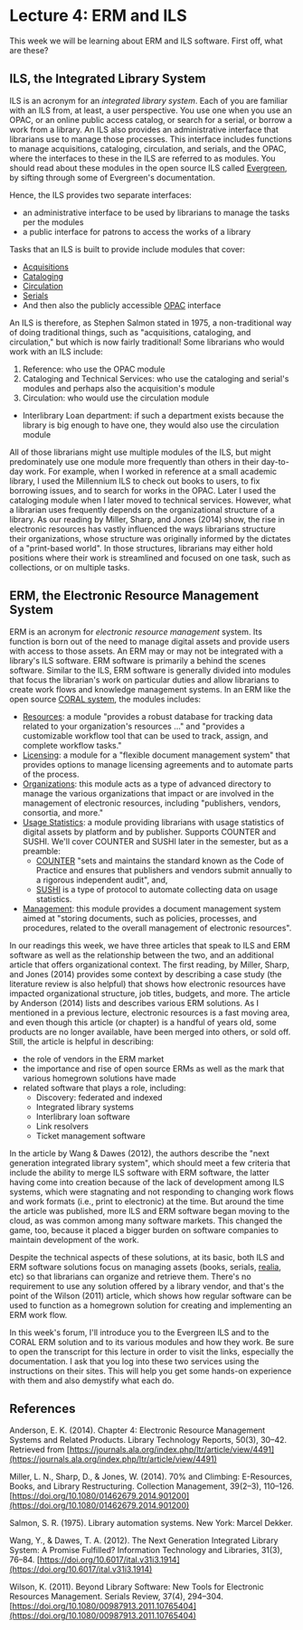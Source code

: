 # Lecture 4: ERM and ILS

This week we will be learning about ERM and ILS software. First off, what are
these?

## ILS, the Integrated Library System

ILS is an acronym for an *integrated library system*. Each of you are familiar
with an ILS from, at least, a user perspective. You use one when you use an
OPAC, or an online public access catalog, or search for a serial, or borrow
a work from a library. An ILS also provides an administrative interface that
librarians use to manage those processes. This interface includes functions to
manage acquisitions, cataloging, circulation, and serials, and the OPAC, where
the interfaces to these in the ILS are referred to as modules. You should read
about these modules in the open source ILS called [Evergreen][evergreen], by
sifting through some of Evergreen's documentation.

Hence, the ILS provides two separate interfaces:

* an administrative interface to be used by librarians to manage the tasks per
  the modules
* a public interface for patrons to access the works of a library

Tasks that an ILS is built to provide include modules that cover:

* [Acquisitions][acquisitions]
* [Cataloging][cataloging]
* [Circulation][circulation]
* [Serials][serials]
* And then also the publicly accessible [OPAC][opac] interface

An ILS is therefore, as Stephen Salmon stated in 1975, a non-traditional way of
doing traditional things, such as "acquisitions, cataloging, and circulation,"
but which is now fairly traditional! Some librarians who would work with an ILS
include:

1. Reference: who use the OPAC module
1. Cataloging and Technical Services: who use the cataloging and serial's
   modules and perhaps also the acquisition's module
1. Circulation: who would use the circulation module
  * Interlibrary Loan department: if such a department exists because the
    library is big enough to have one, they would also use the circulation
    module

All of those librarians might use multiple modules of the ILS, but might
predominately use one module more frequently than others in their day-to-day
work. For example, when I worked in reference at a small academic library,
I used the Millennium ILS to check out books to users, to fix borrowing issues,
and to search for works in the OPAC. Later I used the cataloging module when
I later moved to technical services. However, what a librarian uses frequently
depends on the organizational structure of a library. As our reading by Miller,
Sharp, and Jones (2014) show, the rise in electronic resources has vastly
influenced the ways librarians structure their organizations, whose structure
was originally informed by the dictates of a "print-based world". In those
structures, librarians may either hold positions where their work is
streamlined and focused on one task, such as collections, or on multiple tasks.

## ERM, the Electronic Resource Management System

ERM is an acronym for *electronic resource management* system. Its function is
born out of the need to manage digital assets and provide users with access to
those assets. An ERM may or may not be integrated with a library's ILS
software. ERM software is primarily a behind the scenes software. Similar to
the ILS, ERM software is generally divided into modules that focus the
librarian's work on particular duties and allow librarians to create work flows
and knowledge management systems. In an ERM like the open source [CORAL
system][coral_modules], the modules includes:

* [Resources][resources_module]: a module "provides a robust database for
  tracking data related to your organization's resources ..." and "provides
  a customizable workflow tool that can be used to track, assign, and complete
  workflow tasks."
* [Licensing][licensing_module]: a module for a "flexible document management
  system" that provides options to manage licensing agreements and to automate
  parts of the process.
* [Organizations][organizations_module]: this module acts as a type of advanced
  directory to manage the various organizations that impact or are involved in
  the management of electronic resources, including "publishers, vendors,
  consortia, and more."
* [Usage Statistics][usage_statistics]: a module providing librarians with
  usage statistics of digital assets by platform and by publisher. Supports
  COUNTER and SUSHI. We'll cover COUNTER and SUSHI later in the semester, but
  as a preamble:
  * [COUNTER][counter] "sets and maintains the standard known as the Code of
    Practice and ensures that publishers and vendors submit annually to
    a rigorous independent audit", and,
  * [SUSHI][sushi] is a type of protocol to automate collecting data on usage
    statistics.
* [Management][management_module]: this module provides a document management
  system aimed at "storing documents, such as policies, processes, and
  procedures, related to the overall management of electronic resources".

In our readings this week, we have three articles that speak to ILS and ERM
software as well as the relationship between the two, and an additional article
that offers organizational context. The first reading, by Miller, Sharp, and
Jones (2014) provides some context by describing a case study (the literature
review is also helpful) that shows how electronic resources have impacted
organizational structure, job titles, budgets, and more. The article by
Anderson (2014) lists and describes various ERM solutions. As I mentioned in
a previous lecture, electronic resources is a fast moving area, and even though
this article (or chapter) is a handful of years old, some products are no
longer available, have been merged into others, or sold off. Still, the article
is helpful in describing:

* the role of vendors in the ERM market
* the importance and rise of open source ERMs as well as the mark that
  various homegrown solutions have made
* related software that plays a role, including:
  * Discovery: federated and indexed
  * Integrated library systems
  * Interlibrary loan software
  * Link resolvers
  * Ticket management software

In the article by Wang & Dawes (2012), the authors describe the "next
generation integrated library system", which should meet a few criteria that
include the ability to merge ILS software with ERM software, the latter having
come into creation because of the lack of development among ILS systems, which
were stagnating and not responding to changing work flows and work formats
(i.e., print to electronic) at the time. But around the time the article
was published, more ILS and ERM software began moving to the cloud, as was
common among many software markets. This changed the game, too, because it
placed a bigger burden on software companies to maintain development of the
work.

Despite the technical aspects of these solutions, at its basic, both ILS and
ERM software solutions focus on managing assets (books, serials,
[realia][realia], etc) so that librarians can organize and retrieve them.
There's no requirement to use any solution offered by a library vendor, and
that's the point of the Wilson (2011) article, which shows how regular software
can be used to function as a homegrown solution for creating and implementing
an ERM work flow.

In this week's forum, I'll introduce you to the Evergreen ILS and to the CORAL
ERM solution and to its various modules and how they work. Be sure to open the
transcript for this lecture in order to visit the links, especially the
documentation. I ask that you log into these two services using the
instructions on their sites. This will help you get some hands-on experience
with them and also demystify what each do.

## References

Anderson, E. K. (2014). Chapter 4: Electronic Resource Management
Systems and Related Products. Library Technology Reports, 50(3), 30–42.
Retrieved from [https://journals.ala.org/index.php/ltr/article/view/4491](https://journals.ala.org/index.php/ltr/article/view/4491)

Miller, L. N., Sharp, D., & Jones, W. (2014). 70% and Climbing: E-Resources,
Books, and Library Restructuring. Collection Management, 39(2–3), 110–126.
[https://doi.org/10.1080/01462679.2014.901200](https://doi.org/10.1080/01462679.2014.901200)

Salmon, S. R. (1975). Library automation systems. New York: Marcel
Dekker.

Wang, Y., & Dawes, T. A. (2012). The Next Generation Integrated Library System:
A Promise Fulfilled? Information Technology and Libraries, 31(3), 76–84.
[https://doi.org/10.6017/ital.v31i3.1914](https://doi.org/10.6017/ital.v31i3.1914)

Wilson, K. (2011). Beyond Library Software: New Tools for Electronic Resources
Management. Serials Review, 37(4), 294–304.
[https://doi.org/10.1080/00987913.2011.10765404](https://doi.org/10.1080/00987913.2011.10765404)

[coral_modules]:http://coral-erm.org/modules/
[resources_module]:http://coral-erm.org/resources/
[licensing_module]:http://coral-erm.org/licensing/
[organizations_module]:http://coral-erm.org/organizations/
[usage_statistics]:http://coral-erm.org/usage-statistics/
[counter]:https://www.projectcounter.org/about/counter-for-libraries/
[sushi]:https://www.niso.org/standards-committees/sushi
[management_module]:http://coral-erm.org/management/
[evergreen]:http://docs.evergreen-ils.org/
[acquisitions]:http://docs.evergreen-ils.org/reorg/3.2/acquisitions/
[cataloging]:http://docs.evergreen-ils.org/reorg/3.2/cataloging/
[circulation]:http://docs.evergreen-ils.org/reorg/3.2/circulation/
[serials]:http://docs.evergreen-ils.org/reorg/3.2/serials/
[opac]:http://docs.evergreen-ils.org/reorg/3.2/opac/
[realia]:https://archives.yale.edu/subjects/33488
